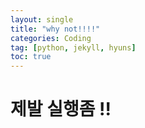 ```yaml
---
layout: single
title: "why not!!!!"
categories: Coding
tag: [python, jekyll, hyuns]
toc: true
---
```


# 제발 실행좀 !!
